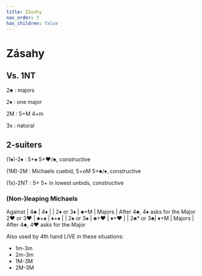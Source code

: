 ```yaml
---
title: Zásahy
nav_order: 3
has_children: false
---
```


# Zásahy

## Vs. 1NT

2♣
: majors

2♦
: one major

2M
: 5+M 4+m

3x
: natural


## 2-suiters

(1♦)-2♦
: 5+♠ 5+♥/♣, constructive

(1M)-2M
: Michaels cuebid, 5+oM 5+♣/♦, constructive

(1x)-2NT
: 5+ 5+ in lowest unbids, constructive


### (Non-)leaping Michaels

Against  | 4♣  | 4♦     |  | 
2♦ or 3♦ | ♣+M | Majors | After 4♣, 4♦ asks for the Major
2♥ or 3♥ | ♣+♠ | ♦+♠    |  |
2♠ or 3♠ | ♣+♥ | ♦+♥    |  |
2♣* or 3♣| ♦+M | Majors | After 4♣, 4♥ asks for the Major

Also used by 4th hand LIVE in these situations:

* 1m-3m
* 2m-3m
* 1M-3M
* 2M-3M
